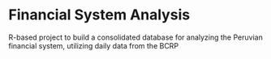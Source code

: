 # Financial System Analysis
R-based project to build a consolidated database for analyzing the Peruvian financial system, utilizing daily data from the BCRP

